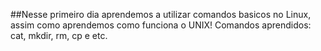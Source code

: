 ##Nesse primeiro dia aprendemos a utilizar comandos basicos no Linux, assim como aprendemos como funciona o UNIX!
Comandos aprendidos: cat, mkdir, rm, cp e etc.
